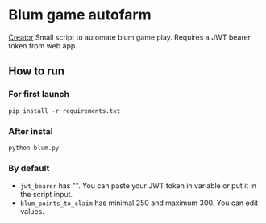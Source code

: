 # Blum game autofarm
[Creator](https://t.me/chad_trade/)
Small script to automate blum game play. Requires a JWT bearer token from web app.


## How to run
### For first launch
```
pip install -r requirements.txt
```

### After instal
```
python blum.py
```

### By default
 - `jwt_bearer` has "". You can paste your JWT token in variable or put it in the script input.
 - `blum_points_to_claim` has minimal 250 and maximum 300. You can edit values.
